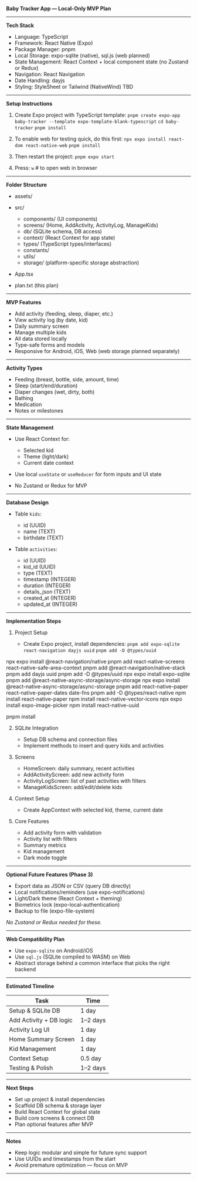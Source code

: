 **Baby Tracker App — Local-Only MVP Plan**

---

**Tech Stack**

- Language: TypeScript
- Framework: React Native (Expo)
- Package Manager: pnpm
- Local Storage: expo-sqlite (native), sql.js (web planned)
- State Management: React Context + local component state (no Zustand or Redux)
- Navigation: React Navigation
- Date Handling: dayjs
- Styling: StyleSheet or Tailwind (NativeWind) TBD

---

**Setup Instructions**

1. Create Expo project with TypeScript template:
   `pnpm create expo-app baby-tracker --template expo-template-blank-typescript`
   `cd baby-tracker`
   `pnpm install`

2. To enable web for testing quick, do this first:
   `npx expo install react-dom react-native-web`
   `pnpm install`

3. Then restart the project:
   `pnpm expo start`

4. Press:
   `w` # to open web in browser

---

**Folder Structure**

- assets/
- src/

  - components/ (UI components)
  - screens/ (Home, AddActivity, ActivityLog, ManageKids)
  - db/ (SQLite schema, DB access)
  - context/ (React Context for app state)
  - types/ (TypeScript types/interfaces)
  - constants/
  - utils/
  - storage/ (platform-specific storage abstraction)

- App.tsx
- plan.txt (this plan)

---

**MVP Features**

- Add activity (feeding, sleep, diaper, etc.)
- View activity log (by date, kid)
- Daily summary screen
- Manage multiple kids
- All data stored locally
- Type-safe forms and models
- Responsive for Android, iOS, Web (web storage planned separately)

---

**Activity Types**

- Feeding (breast, bottle, side, amount, time)
- Sleep (start/end/duration)
- Diaper changes (wet, dirty, both)
- Bathing
- Medication
- Notes or milestones

---

**State Management**

- Use React Context for:

  - Selected kid
  - Theme (light/dark)
  - Current date context

- Use local `useState` or `useReducer` for form inputs and UI state
- No Zustand or Redux for MVP

---

**Database Design**

- Table `kids`:

  - id (UUID)
  - name (TEXT)
  - birthdate (TEXT)

- Table `activities`:

  - id (UUID)
  - kid_id (UUID)
  - type (TEXT)
  - timestamp (INTEGER)
  - duration (INTEGER)
  - details_json (TEXT)
  - created_at (INTEGER)
  - updated_at (INTEGER)

---

**Implementation Steps**

1. Project Setup

   - Create Expo project, install dependencies:
     `pnpm add expo-sqlite react-navigation dayjs uuid`
     `pnpm add -D @types/uuid`

npx expo install @react-navigation/native
pnpm add react-native-screens react-native-safe-area-context
pnpm add @react-navigation/native-stack
pnpm add dayjs uuid
pnpm add -D @types/uuid
npx expo install expo-sqlite
pnpm add @react-native-async-storage/async-storage
npx expo install @react-native-async-storage/async-storage
pnpm add react-native-paper react-native-paper-dates date-fns
pnpm add -D @types/react-native
npm install react-native-paper
npm install react-native-vector-icons
npx expo install expo-image-picker
npm install react-native-uuid

pnpm install

2. SQLite Integration

   - Setup DB schema and connection files
   - Implement methods to insert and query kids and activities

3. Screens

   - HomeScreen: daily summary, recent activities
   - AddActivityScreen: add new activity form
   - ActivityLogScreen: list of past activities with filters
   - ManageKidsScreen: add/edit/delete kids

4. Context Setup

   - Create AppContext with selected kid, theme, current date

5. Core Features

   - Add activity form with validation
   - Activity list with filters
   - Summary metrics
   - Kid management
   - Dark mode toggle

---

**Optional Future Features (Phase 3)**

- Export data as JSON or CSV (query DB directly)
- Local notifications/reminders (use expo-notifications)
- Light/Dark theme (React Context + theming)
- Biometrics lock (expo-local-authentication)
- Backup to file (expo-file-system)

_No Zustand or Redux needed for these._

---

**Web Compatibility Plan**

- Use `expo-sqlite` on Android/iOS
- Use `sql.js` (SQLite compiled to WASM) on Web
- Abstract storage behind a common interface that picks the right backend

---

**Estimated Timeline**

| Task                    | Time     |
| ----------------------- | -------- |
| Setup & SQLite DB       | 1 day    |
| Add Activity + DB logic | 1–2 days |
| Activity Log UI         | 1 day    |
| Home Summary Screen     | 1 day    |
| Kid Management          | 1 day    |
| Context Setup           | 0.5 day  |
| Testing & Polish        | 1–2 days |

---

**Next Steps**

- Set up project & install dependencies
- Scaffold DB schema & storage layer
- Build React Context for global state
- Build core screens & connect DB
- Plan optional features after MVP

---

**Notes**

- Keep logic modular and simple for future sync support
- Use UUIDs and timestamps from the start
- Avoid premature optimization — focus on MVP

---
